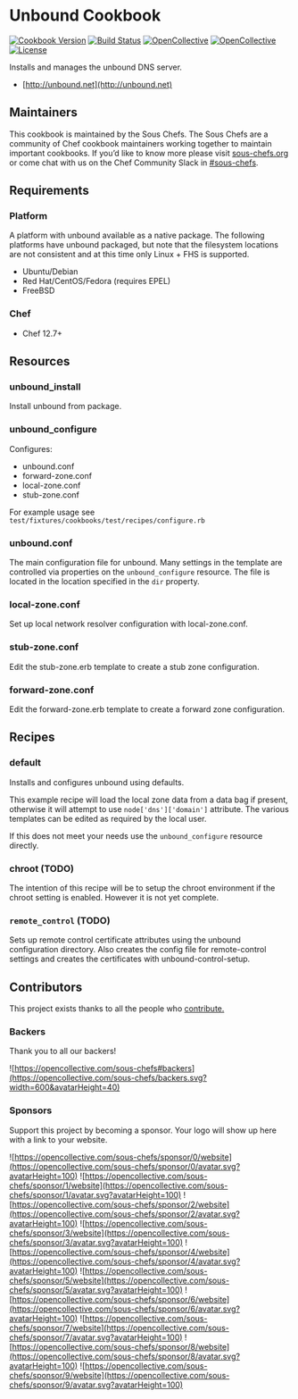 # Unbound Cookbook

[![Cookbook Version](https://img.shields.io/cookbook/v/unbound.svg)](https://supermarket.chef.io/cookbooks/unbound)
[![Build Status](https://img.shields.io/circleci/project/github/sous-chefs/unbound/master.svg)](https://circleci.com/gh/sous-chefs/unbound)
[![OpenCollective](https://opencollective.com/sous-chefs/backers/badge.svg)](#backers)
[![OpenCollective](https://opencollective.com/sous-chefs/sponsors/badge.svg)](#sponsors)
[![License](https://img.shields.io/badge/License-Apache%202.0-green.svg)](https://opensource.org/licenses/Apache-2.0)

Installs and manages the unbound DNS server.

- [http://unbound.net](http://unbound.net)

## Maintainers

This cookbook is maintained by the Sous Chefs. The Sous Chefs are a community of Chef cookbook maintainers working together to maintain important cookbooks. If you’d like to know more please visit [sous-chefs.org](https://sous-chefs.org/) or come chat with us on the Chef Community Slack in [#sous-chefs](https://chefcommunity.slack.com/messages/C2V7B88SF).

## Requirements

### Platform

A platform with unbound available as a native package. The following platforms have unbound packaged, but note that the filesystem locations are not consistent and at this time only Linux + FHS is supported.

- Ubuntu/Debian
- Red Hat/CentOS/Fedora (requires EPEL)
- FreeBSD

### Chef

- Chef 12.7+

## Resources

### unbound_install

Install unbound from package.

### unbound_configure

Configures:

- unbound.conf
- forward-zone.conf
- local-zone.conf
- stub-zone.conf

For example usage see `test/fixtures/cookbooks/test/recipes/configure.rb`

### unbound.conf

The main configuration file for unbound. Many settings in the template are controlled via properties on the `unbound_configure` resource. The file is located in the location specified in the `dir` property.

### local-zone.conf

Set up local network resolver configuration with local-zone.conf.

### stub-zone.conf

Edit the stub-zone.erb template to create a stub zone configuration.

### forward-zone.conf

Edit the forward-zone.erb template to create a forward zone configuration.

## Recipes

### default

Installs and configures unbound using defaults.

This example recipe will load the local zone data from a data bag if present, otherwise it will attempt to use `node['dns']['domain']` attribute. The various templates can be edited as required by the local user.

If this does not meet your needs use the `unbound_configure` resource directly.

### chroot (TODO)

The intention of this recipe will be to setup the chroot environment if the chroot setting is enabled. However it is not yet complete.

### `remote_control` (TODO)

Sets up remote control certificate attributes using the unbound configuration directory. Also creates the config file for remote-control settings and creates the certificates with unbound-control-setup.

## Contributors

This project exists thanks to all the people who [contribute.](https://opencollective.com/sous-chefs/contributors.svg?width=890&button=false)

### Backers

Thank you to all our backers!

![https://opencollective.com/sous-chefs#backers](https://opencollective.com/sous-chefs/backers.svg?width=600&avatarHeight=40)

### Sponsors

Support this project by becoming a sponsor. Your logo will show up here with a link to your website.

![https://opencollective.com/sous-chefs/sponsor/0/website](https://opencollective.com/sous-chefs/sponsor/0/avatar.svg?avatarHeight=100)
![https://opencollective.com/sous-chefs/sponsor/1/website](https://opencollective.com/sous-chefs/sponsor/1/avatar.svg?avatarHeight=100)
![https://opencollective.com/sous-chefs/sponsor/2/website](https://opencollective.com/sous-chefs/sponsor/2/avatar.svg?avatarHeight=100)
![https://opencollective.com/sous-chefs/sponsor/3/website](https://opencollective.com/sous-chefs/sponsor/3/avatar.svg?avatarHeight=100)
![https://opencollective.com/sous-chefs/sponsor/4/website](https://opencollective.com/sous-chefs/sponsor/4/avatar.svg?avatarHeight=100)
![https://opencollective.com/sous-chefs/sponsor/5/website](https://opencollective.com/sous-chefs/sponsor/5/avatar.svg?avatarHeight=100)
![https://opencollective.com/sous-chefs/sponsor/6/website](https://opencollective.com/sous-chefs/sponsor/6/avatar.svg?avatarHeight=100)
![https://opencollective.com/sous-chefs/sponsor/7/website](https://opencollective.com/sous-chefs/sponsor/7/avatar.svg?avatarHeight=100)
![https://opencollective.com/sous-chefs/sponsor/8/website](https://opencollective.com/sous-chefs/sponsor/8/avatar.svg?avatarHeight=100)
![https://opencollective.com/sous-chefs/sponsor/9/website](https://opencollective.com/sous-chefs/sponsor/9/avatar.svg?avatarHeight=100)
